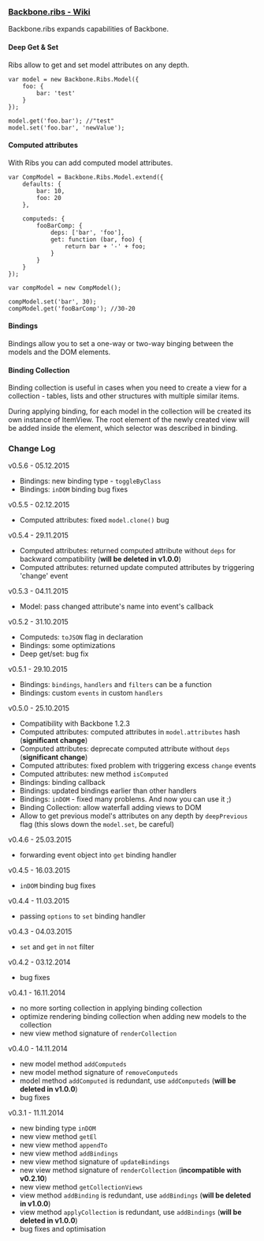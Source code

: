 ### **[Backbone.ribs - Wiki](https://github.com/ZaValera/backbone.ribs/wiki)**
Backbone.ribs expands capabilities of Backbone.
#### Deep Get & Set
Ribs allow to get and set model attributes on any depth.

    var model = new Backbone.Ribs.Model({
        foo: {
            bar: 'test'
        }
    });

    model.get('foo.bar'); //"test"
    model.set('foo.bar', 'newValue');

#### Computed attributes
With Ribs you can add computed model attributes.

    var CompModel = Backbone.Ribs.Model.extend({
        defaults: {
            bar: 10,
            foo: 20
        },

        computeds: {
            fooBarComp: {
                deps: ['bar', 'foo'],
                get: function (bar, foo) {
                    return bar + '-' + foo;
                }
            }
        }
    });

    var compModel = new CompModel();

    compModel.set('bar', 30);
    compModel.get('fooBarComp'); //30-20

#### Bindings
Bindings allow you to set a one-way or two-way binging between the models and the DOM elements.

#### Binding Collection
Binding collection is useful in cases when you need to create a view for a collection - tables, lists and other structures with multiple similar items.

During applying binding, for each model in the collection will be created its own instance of ItemView. The root element of the newly created view will be added inside the element, which selector was described in binding.

### Change Log
v0.5.6 - 05.12.2015
* Bindings: new binding type - `toggleByClass`
* Bindings: `inDOM` binding bug fixes

v0.5.5 - 02.12.2015
* Computed attributes: fixed `model.clone()` bug

v0.5.4 - 29.11.2015
* Computed attributes: returned computed attribute without `deps` for backward compatibility (**will be deleted in v1.0.0**)
* Computed attributes: returned update computed attributes by triggering 'change' event

v0.5.3 - 04.11.2015
* Model: pass changed attribute's name into event's callback

v0.5.2 - 31.10.2015
* Computeds: `toJSON` flag in declaration
* Bindings: some optimizations
* Deep get/set: bug fix

v0.5.1 - 29.10.2015
* Bindings: `bindings`, `handlers` and `filters` can be a function
* Bindings: custom `events` in custom `handlers`

v0.5.0 - 25.10.2015
* Compatibility with Backbone 1.2.3
* Computed attributes: computed attributes in `model.attributes` hash (**significant change**)
* Computed attributes: deprecate computed attribute without `deps` (**significant change**)
* Computed attributes: fixed problem with triggering excess `change` events
* Computed attributes: new method `isComputed`
* Bindings: binding callback
* Bindings: updated bindings earlier than other handlers
* Bindings: `inDOM` - fixed many problems. And now you can use it ;)
* Binding Collection: allow waterfall adding views to DOM
* Allow to get previous model's attributes on any depth by `deepPrevious` flag (this slows down the `model.set`, be careful)

v0.4.6 - 25.03.2015
* forwarding event object into `get` binding handler

v0.4.5 - 16.03.2015
* `inDOM` binding bug fixes

v0.4.4 - 11.03.2015
* passing `options` to `set` binding handler

v0.4.3 - 04.03.2015
* `set` and `get` in `not` filter

v0.4.2 - 03.12.2014
* bug fixes

v0.4.1 - 16.11.2014
* no more sorting collection in applying binding collection
* optimize rendering binding collection when adding new models to the collection
* new view method signature of `renderCollection`

v0.4.0 - 14.11.2014
* new model method `addComputeds`
* new model method signature of `removeComputeds`
* model method `addComputed` is redundant, use `addComputeds` (**will be deleted in v1.0.0**)
* bug fixes

v0.3.1 - 11.11.2014
* new binding type `inDOM`
* new view method `getEl`
* new view method `appendTo`
* new view method `addBindings`
* new view method signature of `updateBindings`
* new view method signature of `renderCollection` (**incompatible with v0.2.10**)
* new view method `getCollectionViews`
* view method `addBinding` is redundant, use `addBindings` (**will be deleted in v1.0.0**)
* view method `applyCollection` is redundant, use `addBindings` (**will be deleted in v1.0.0**)
* bug fixes and optimisation
